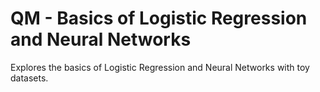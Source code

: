 # QM - Basics of Logistic Regression and Neural Networks
Explores the basics of Logistic Regression and Neural Networks with toy datasets.
